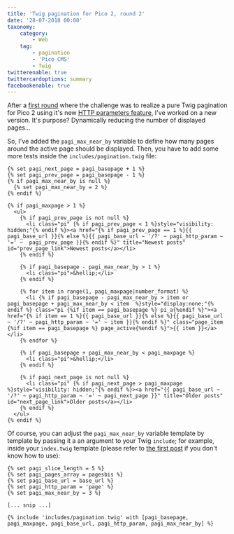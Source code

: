 ```yaml
---
title: 'Twig pagination for Pico 2, round 2'
date: '28-07-2018 00:00'
taxonomy:
    category:
        - Web
    tag:
        - pagination
        - 'Pico CMS'
        - Twig
twitterenable: true
twittercardoptions: summary
facebookenable: true
---
```


After a [first round](/blog/twig-pagination-for-pico-2) where the challenge was to realize a pure Twig pagination for Pico 2 using it's new [HTTP parameters feature](http://picocms.org/in-depth/features/http-params/), I've worked on a new version. It's purpose? Dynamically reducing the number of displayed pages...

So, I've added the `pagi_max_near_by` variable to define how many pages around the active page should be displayed. Then, you have to add some more tests inside the `includes/pagination.twig` file:

```twig
{% set pagi_next_page = pagi_basepage + 1 %}
{% set pagi_prev_page = pagi_basepage - 1 %}
{% if pagi_max_near_by is null %}
  {% set pagi_max_near_by = 2 %}
{% endif %}

{% if pagi_maxpage > 1 %}
  <ul>
    {% if pagi_prev_page is not null %}
      <li class="pi" {% if pagi_prev_page < 1 %}style="visibility: hidden;"{% endif %}><a href="{% if pagi_prev_page == 1 %}{{ pagi_base_url }}{% else %}{{ pagi_base_url ~ '/?' ~ pagi_http_param ~ '=' ~  pagi_prev_page }}{% endif %}" title="Newest posts" id="prev_page_link">Newest posts</a></li>
    {% endif %}
    
    {% if pagi_basepage - pagi_max_near_by > 1 %}
      <li class="pi">&hellip;</li>
    {% endif %}
    
    {% for item in range(1, pagi_maxpage|number_format) %}
      <li {% if pagi_basepage - pagi_max_near_by > item or pagi_basepage + pagi_max_near_by < item  %}style="display:none;"{% endif %} class="pi {%if item == pagi_basepage %} pi_a{%endif %}"><a href="{% if item == 1 %}{{ pagi_base_url }}{% else %}{{ pagi_base_url ~ '/?' ~ pagi_http_param ~ '=' ~ item }}{% endif %}" class="page_item {%if item == pagi_basepage %} page_active{%endif %}">{{ item }}</a></li>
    {% endfor %}
    
    {% if pagi_basepage + pagi_max_near_by < pagi_maxpage %}
      <li class="pi">&hellip;</li>
    {% endif %}

    {% if pagi_next_page is not null %}
      <li class="pi" {% if pagi_next_page > pagi_maxpage %}style="visibility: hidden;"{% endif %}><a href="{{ pagi_base_url ~ '/?' ~ pagi_http_param ~ '=' ~ pagi_next_page }}" title="Older posts" id="next_page_link">Older posts</a></li>
    {% endif %}
  </ul>
{% endif %}
```

Of course, you can adjust the `pagi_max_near_by` variable template by template by passing it a an argument to your Twig `include`; for example, inside your `index.twig` template (please refer to [the first post](/blog/twig-pagination-for-pico-2) if you don't know how to use):

```twig
{% set pagi_slice_length = 5 %}
{% set pagi_pages_array = pagesbis %}
{% set pagi_base_url = base_url %}
{% set pagi_http_param = 'page' %}
{% set pagi_max_near_by = 3 %}

[... snip ...]
 
{% include 'includes/pagination.twig' with [pagi_basepage, pagi_maxpage, pagi_base_url, pagi_http_param, pagi_max_near_by] %}
```